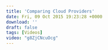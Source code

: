 ```yaml
---
title: 'Comparing Cloud Providers'
date: Fri, 09 Oct 2015 19:23:28 +0000
download: ''
draft: false
tags: [Videos]
video: "g8ZjCNcuOcg"
---
```



